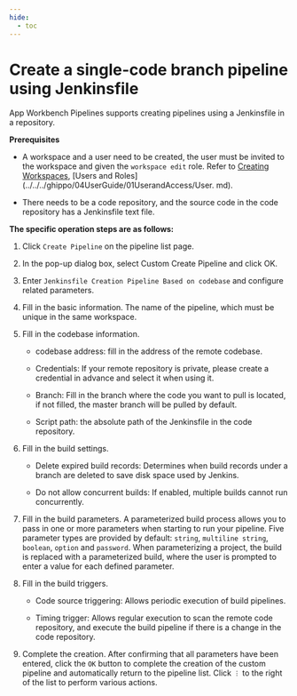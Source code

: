 ```yaml
---
hide:
  - toc
---
```


# Create a single-code branch pipeline using Jenkinsfile

App Workbench Pipelines supports creating pipelines using a Jenkinsfile in a repository.

**Prerequisites**

- A workspace and a user need to be created, the user must be invited to the workspace and given the `workspace edit` role.
  Refer to [Creating Workspaces](../../../ghippo/04UserGuide/02Workspace/Workspaces.md), [Users and Roles](../../../ghippo/04UserGuide/01UserandAccess/User. md).

- There needs to be a code repository, and the source code in the code repository has a Jenkinsfile text file.

**The specific operation steps are as follows:**

1. Click `Create Pipeline` on the pipeline list page.

    

2. In the pop-up dialog box, select Custom Create Pipeline and click OK.

    

3. Enter `Jenkinsfile Creation Pipeline Based on codebase` and configure related parameters.

    

4. Fill in the basic information. The name of the pipeline, which must be unique in the same workspace.

    

5. Fill in the codebase information.

    

    - codebase address: fill in the address of the remote codebase.

    - Credentials: If your remote repository is private, please create a credential in advance and select it when using it.

    - Branch: Fill in the branch where the code you want to pull is located, if not filled, the master branch will be pulled by default.

    - Script path: the absolute path of the Jenkinsfile in the code repository.

6. Fill in the build settings.

    

    - Delete expired build records: Determines when build records under a branch are deleted to save disk space used by Jenkins.

    - Do not allow concurrent builds: If enabled, multiple builds cannot run concurrently.

7. Fill in the build parameters. A parameterized build process allows you to pass in one or more parameters when starting to run your pipeline.
   Five parameter types are provided by default: `string`, `multiline string`, `boolean`, `option` and `password`.
   When parameterizing a project, the build is replaced with a parameterized build, where the user is prompted to enter a value for each defined parameter.

    

8. Fill in the build triggers.

    

    - Code source triggering: Allows periodic execution of build pipelines.

    - Timing trigger: Allows regular execution to scan the remote code repository, and execute the build pipeline if there is a change in the code repository.

9. Complete the creation. After confirming that all parameters have been entered, click the `OK` button to complete the creation of the custom pipeline and automatically return to the pipeline list. Click `︙` to the right of the list to perform various actions.

    
